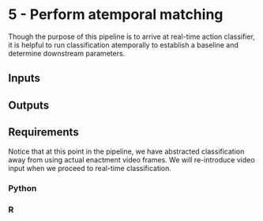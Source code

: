 # 5 - Perform atemporal matching

Though the purpose of this pipeline is to arrive at real-time action classifier, it is helpful to run classification atemporally to establish a baseline and determine downstream parameters.

## Inputs


## Outputs


## Requirements

Notice that at this point in the pipeline, we have abstracted classification away from using actual enactment video frames. We will re-introduce video input when we proceed to real-time classification.

### Python
### R
